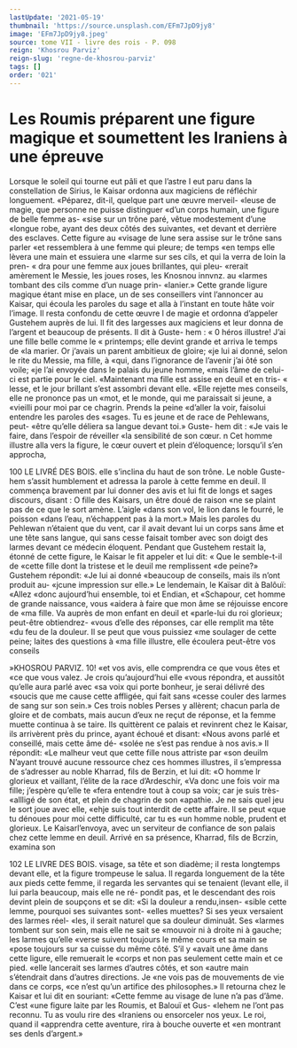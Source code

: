 ```yaml
---
lastUpdate: '2021-05-19'
thumbnail: 'https://source.unsplash.com/EFm7JpD9jy8'
image: 'EFm7JpD9jy8.jpeg'
source: tome VII - livre des rois - P. 098
reign: 'Khosrou Parviz'
reign-slug: 'regne-de-khosrou-parviz'
tags: []
order: '021'
---
```


# Les Roumis préparent une figure magique et soumettent les Iraniens à une épreuve

Lorsque le soleil qui tourne eut pâli et que l’astre
I eut paru dans la constellation de Sirius, le Kaisar
ordonna aux magiciens de réfléchir longuement. «Péparez, dit-il, quelque part une œuvre merveil- «leuse de magie, que personne ne puisse distinguer «d’un corps humain, une figure de belle femme as- «sise sur un trône paré, vêtue modestement d’une «longue robe, ayant des deux côtés des suivantes,
«et devant et derrière des esclaves. Cette figure au «visage de lune sera assise sur le trône sans parler «et ressemblera à une femme qui pleure; de temps «en temps elle lèvera une main et essuiera une «larme sur ses cils, et qui la verra de loin la pren- « dra pour une femme aux joues brillantes, qui pleu- «rerait amèrement le Messie, les joues roses, les
Knosnou innvnz. au «larmes tombant des cils comme d’un nuage prin-
«lanier.»
Cette grande ligure magique étant mise en place,
un de ses conseillers vint l’annoncer au Kaisar, qui écoula les paroles du sage et alla à l’instant en toute hâte voir l’image. Il resta confondu de cette œuvre
l de magie et ordonna d’appeler Gustehem auprès de
lui. ll fit des largesses aux magiciens et leur donna de l’argent et beaucoup de présents. Il dit à Guste-
hem : « 0 héros illustre! J’ai une fille belle comme le
« printemps; elle devint grande et arriva le temps de «la marier. Or j’avais un parent ambitieux de gloire;
«je lui ai donné, selon le rite du Messie, ma fille, à «qui, dans l’ignorance de l’avenir j’ai ôté son voile;
«je l’ai envoyée dans le palais du jeune homme, «mais l’âme de celui-ci est partie pour le ciel. «Maintenant ma fille est assise en deuil et en tris- « lesse, et le jour brillant s’est assombri devant elle. «Elle rejette mes conseils, elle ne prononce pas un «mot, et le monde, qui me paraissait si jeune, a «vieilli pour moi par ce chagrin. Prends la peine «d’aller la voir, faisolui entendre les paroles des «sages. Tu es jeune et de race de Pehlewans, peut- «être qu’elle déliera sa langue devant toi.» Guste-
hem dit : «Je vais le faire, dans l’espoir de réveiller «la sensibilité de son cœur. n
Cet homme illustre alla vers la figure, le cœur ouvert et plein d’éloquence; lorsqu’il s’en approcha,

100 LE LIVRÉ DES BOIS.
elle s’inclina du haut de son trône. Le noble Guste-
hem s’assit humblement et adressa la parole à cette femme en deuil. Il commença bravement par lui donner des avis et lui fit de longs et sages discours, disant : O fille des Kaisars, un être doué de raison
«ne se plaint pas de ce que le sort amène. L’aigle
«dans son vol, le lion dans le fourré, le poisson «dans l’eau, n’échappent pas à la mort.» Mais les
paroles du Pehlewan n’étaient que du vent, car il
avait devant lui un corps sans âme et une tête sans langue, qui sans cesse faisait tomber avec son doigt des larmes devant ce médecin éloquent. Pendant
que Gustehem restait la, étonné de cette figure, le Kaisar le fit appeler et lui dit: « Que le semble-t-il de «cette fille dont la tristese et le deuil me remplissent «de peine?» Gustehem répondit: «Je lui ai donné «beaucoup de conseils, mais ils n’ont produit au- «jcune impression sur elle.»
Le lendemain, le Kaïsar dit à Balôuï: «Allez «donc aujourd’hui ensemble, toi et Endian, et «Schapour, cet homme de grande naissance, vous «aidera à faire que mon âme se réjouisse encore de «ma fille. Va auprès de mon enfant en deuil et «parle-lui du roi glorieux; peut-être obtiendrez- «vous d’elle des réponses, car elle remplit ma tête
«du feu de la douleur. Il se peut que vous puissiez «me soulager de cette peine; laites des questions à «ma fille illustre, elle écoulera peut-être vos conseils

»KHOSROU PARVIZ. 10! «et vos avis, elle comprendra ce que vous êtes et
«ce que vous valez. Je crois qu’aujourd’hui elle «vous répondra, et aussitôt qu’elle aura parlé avec
«sa voix qui porte bonheur, je serai délivré des «soucis que me cause cette affligée, qui fait sans «cesse couler des larmes de sang sur son sein.» Ces
trois nobles Perses y allèrent; chacun parla de gloire et de combats, mais aucun d’eux ne reçut de réponse, et la femme muette continua à se taire.
Ils quittèrent ce palais et revinrent chez le Kaisar, ils arrivèrent près du prince, ayant échoué et disant: «Nous avons parlé et conseillé, mais cette âme dé-
«solée ne s’est pas rendue à nos avis.» Il répondit:
«Le malheur veut que cette fille nous attriste par «son deuilm N’ayant trouvé aucune ressource chez
ces hommes illustres, il s’empressa de s’adresser au noble Kharrad, fils de Berzin, et lui dit: «O homme lr glorieux et vaillant, l’élite de la race d’Ardeschir,
«Va donc une fois voir ma fille; j’espère qu’elle te
«fera entendre tout à coup sa voix; car je suis très- «allligé de son état, et plein de chagrin de son «apathie. Je ne sais quel jeu le sort joue avec elle, «ehje suis tout interdit de cette affaire. Il se peut «que tu dénoues pour moi cette difficulté, car tu es
«un homme noble, prudent et glorieux.
Le Kaisarl’envoya, avec un serviteur de confiance de son palais chez cette lemme en deuil. Arrivé en sa présence, Kharrad, fils de Bcrzin, examina son

102 LE LIVRE DES BOIS.
visage, sa tête et son diadème; il resta longtemps
devant elle, et la figure trompeuse le salua. Il regarda longuement de la tête aux pieds cette femme, il regarda les servantes qui se tenaient (levant elle, il lui parla beaucoup, mais elle ne ré- pondit pas, et le descendant des rois devint plein de soupçons et se dit: «Si la douleur a rendu,insen- «sible cette lemme, pourquoi ses suivantes sont- «elles muettes? Si ses yeux versaient des larmes réel- «les, il serait naturel que sa douleur diminuât. Ses «larmes tombent sur son sein, mais elle ne sait se «mouvoir ni à droite ni à gauche; les larmes qu’elle
«verse suivent toujours le même cours et sa main se «pose toujours sur sa cuisse du même côté. S’il y
«avait une âme dans cette ligure, elle remuerait le «corps et non pas seulement cette main et ce pied. «elle lancerait ses larmes d’autres côtés, et son
«autre main s’étendrait dans d’autres directions. Je
«ne vois pas de mouvements de vie dans ce corps, «ce n’est qu’un artifice des philosophes.»
Il retourna chez le Kaisar et lui dit en souriant: «Cette femme au visage de lune n’a pas d’âme. C’est
«une figure laite par les Roumis, et Balouï et Gus- «lehem ne l’ont pas reconnu. Tu as voulu rire des «Iraniens ou ensorceler nos yeux. Le roi, quand il «apprendra cette aventure, rira à bouche ouverte et «en montrant ses denls d’argent.»
